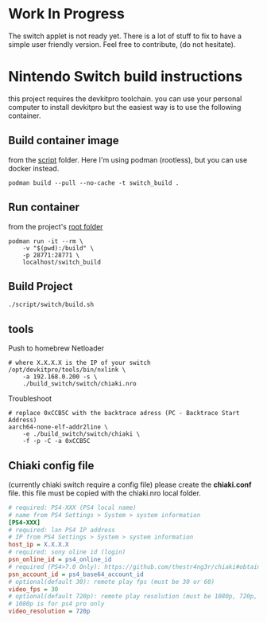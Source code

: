 Work In Progress
================
The switch applet is not ready yet.
There is a lot of stuff to fix to have a simple user friendly version.
Feel free to contribute, (do not hesitate).

Nintendo Switch build instructions
==================================
this project requires the devkitpro toolchain.
you can use your personal computer to install devkitpro
but the easiest way is to use the following container.

Build container image
---------------------
from the [script](../script/switch) folder.
Here I'm using podman (rootless), but you can use docker instead.
```
podman build --pull --no-cache -t switch_build .
```

Run container
-------------
from the project's [root folder](../)
```
podman run -it --rm \
	-v "$(pwd):/build" \
	-p 28771:28771 \
	localhost/switch_build
```

Build Project
-------------
```
./script/switch/build.sh
```

tools
-----
Push to homebrew Netloader
```
# where X.X.X.X is the IP of your switch
/opt/devkitpro/tools/bin/nxlink \
	-a 192.168.0.200 -s \
	./build_switch/switch/chiaki.nro
```

Troubleshoot
```
# replace 0xCCB5C with the backtrace adress (PC - Backtrace Start Address)
aarch64-none-elf-addr2line \
	-e ./build_switch/switch/chiaki \
	-f -p -C -a 0xCCB5C
```

Chiaki config file
------------------
(currently chiaki switch require a config file)
please create the **chiaki.conf** file.
this file must be copied with the chiaki.nro local folder.
```ini
# required: PS4-XXX (PS4 local name)
# name from PS4 Settings > System > system information
[PS4-XXX]
# required: lan PS4 IP address
# IP from PS4 Settings > System > system information
host_ip = X.X.X.X
# required: sony oline id (login)
psn_online_id = ps4_online_id
# required (PS4>7.0 Only): https://github.com/thestr4ng3r/chiaki#obtaining-your-psn-accountid
psn_account_id = ps4_base64_account_id
# optional(default 30): remote play fps (must be 30 or 60)
video_fps = 30
# optional(default 720p): remote play resolution (must be 1080p, 720p, 540p, 360p)
# 1080p is for ps4 pro only
video_resolution = 720p
```
